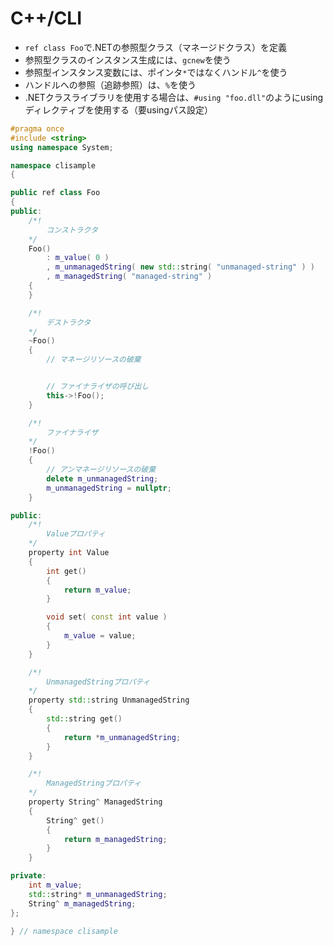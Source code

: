 # C++/CLI

- `ref class Foo`で.NETの参照型クラス（マネージドクラス）を定義
- 参照型クラスのインスタンス生成には、`gcnew`を使う
- 参照型インスタンス変数には、ポインタ`*`ではなくハンドル`^`を使う
- ハンドルへの参照（追跡参照）は、`%`を使う
- .NETクラスライブラリを使用する場合は、`#using "foo.dll"`のようにusingディレクティブを使用する（要usingパス設定）

```cpp {.line-numbers}
#pragma once
#include <string>
using namespace System;

namespace clisample
{

public ref class Foo
{
public:
    /*!
        コンストラクタ
    */
    Foo()
        : m_value( 0 )
        , m_unmanagedString( new std::string( "unmanaged-string" ) )
        , m_managedString( "managed-string" )
    {
    }

    /*!
        デストラクタ
    */
    ~Foo()
    {
        // マネージリソースの破棄


        // ファイナライザの呼び出し
        this->!Foo();
    }

    /*!
        ファイナライザ
    */
    !Foo()
    {
        // アンマネージリソースの破棄
        delete m_unmanagedString;
        m_unmanagedString = nullptr;
    }

public:
    /*!
        Valueプロパティ
    */
    property int Value
    {
        int get()
        {
            return m_value;
        }

        void set( const int value )
        {
            m_value = value;
        }
    }

    /*!
        UnmanagedStringプロパティ
    */
    property std::string UnmanagedString
    {
        std::string get()
        {
            return *m_unmanagedString;
        }
    }

    /*!
        ManagedStringプロパティ
    */
    property String^ ManagedString
    {
        String^ get()
        {
            return m_managedString;
        }
    }

private:
    int m_value;
    std::string* m_unmanagedString;
    String^ m_managedString;
};

} // namespace clisample

```
